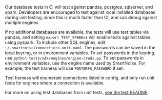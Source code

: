 Our database tests in CI will test against pandas, postgres, sqlserver, and spark.  Developers are encouraged to test against local installed databases during unit testing, since this is much faster than CI, and can debug against multiple engines.

If no additional databases are available, the tests will use test tables via pandas, and setting `export TEST_SPARK=1` will enable tests against tables using pyspark.  To include other SQL engines, edit `~/.smartnoise/connections-unit.yaml`.  The passwords can be saved in the local keyring, or in environment variables.  To set passwords in the keyring, use `python tests/sdk/engines/engine-creds.py`.  To set passwords in environment variables, use the engine name used by SmartNoise.  For example, the test harness will use `POSTGRES_PASSWORD` if set.

Test harness will enumerate connections listed in config, and only run unit tests for engines where a connection is available.

For more on using test databases from unit tests, [see the test README](../../README.md).